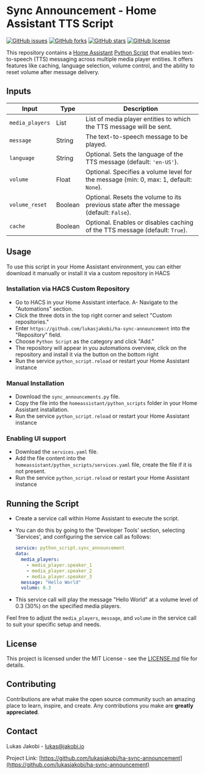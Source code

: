 # Sync Announcement - Home Assistant TTS Script

[![GitHub issues](https://img.shields.io/github/issues/lukasjakobi/ha-sync-announcement)](https://github.com/lukasjakobi/ha-sync-announcement/issues)
[![GitHub forks](https://img.shields.io/github/forks/lukasjakobi/ha-sync-announcement)](https://github.com/lukasjakobi/ha-sync-announcement/network)
[![GitHub stars](https://img.shields.io/github/stars/lukasjakobi/ha-sync-announcement)](https://github.com/lukasjakobi/ha-sync-announcement/stargazers)
[![GitHub license](https://img.shields.io/github/license/lukasjakobi/ha-sync-announcement)](https://github.com/lukasjakobi/ha-sync-announcement/blob/master/LICENSE)

This repository contains a [Home Assistant](https://www.home-assistant.io/) [Python Script](https://www.home-assistant.io/integrations/python_script/) that enables text-to-speech (TTS) messaging across multiple media player entities. It offers features like caching, language selection, volume control, and the ability to reset volume after message delivery.

## Inputs

| Input           | Type    | Description                                                                             |
| --------------- | ------- | --------------------------------------------------------------------------------------- |
| `media_players` | List    | List of media player entities to which the TTS message will be sent.                    |
| `message`       | String  | The text-to-speech message to be played.                                                |
| `language`      | String  | Optional. Sets the language of the TTS message (default: `'en-US'`).                       |
| `volume`        | Float   | Optional. Specifies a volume level for the message (min: 0, max: 1, default: `None`).  |
| `volume_reset`  | Boolean | Optional. Resets the volume to its previous state after the message (default: `False`). |
| `cache`         | Boolean | Optional. Enables or disables caching of the TTS message (default: `True`).            |

## Usage

To use this script in your Home Assistant environment, you can either download it manually or install it via a custom repository in HACS

### Installation via HACS Custom Repository

- Go to HACS in your Home Assistant interface.
A- Navigate to the "Automations" section.
- Click the three dots in the top right corner and select "Custom repositories."
- Enter `https://github.com/lukasjakobi/ha-sync-announcement` into the "Repository" field.
- Choose `Python Script` as the category and click "Add."
- The repository will appear in you automations overview, click on the repository and install it via the button on the bottom right
- Run the service `python_script.reload` or restart your Home Assistant instance

### Manual Installation

- Download the `sync_announcements.py` file.
- Copy the file into the `homeassistant/python_scripts` folder in your Home Assistant installation.
- Run the service `python_script.reload` or restart your Home Assistant instance

### Enabling UI support

- Download the `services.yaml` file.
- Add the file content into the `homeassistant/python_scripts/services.yaml` file, create the file if it is not present.
- Run the service `python_script.reload` or restart your Home Assistant instance

## Running the Script
- Create a service call within Home Assistant to execute the script. 
- You can do this by going to the 'Developer Tools' section, selecting 'Services', and configuring the service call as follows:

  ```yaml
  service: python_script.sync_announcement
  data:
    media_players:
      - media_player.speaker_1
      - media_player.speaker_2
      - media_player.speaker_3
    message: "Hello World"
    volume: 0.3
  ```

- This service call will play the message "Hello World" at a volume level of 0.3 (30%) on the specified media players.

Feel free to adjust the `media_players`, `message`, and `volume` in the service call to suit your specific setup and needs.

## License

This project is licensed under the MIT License - see the [LICENSE.md](LICENSE.md) file for details.

## Contributing

Contributions are what make the open source community such an amazing place to learn, inspire, and create. Any contributions you make are **greatly appreciated**.

## Contact

Lukas Jakobi - lukas@jakobi.io

Project Link: [https://github.com/lukasjakobi/ha-sync-announcement](https://github.com/lukasjakobi/ha-sync-announcement)
